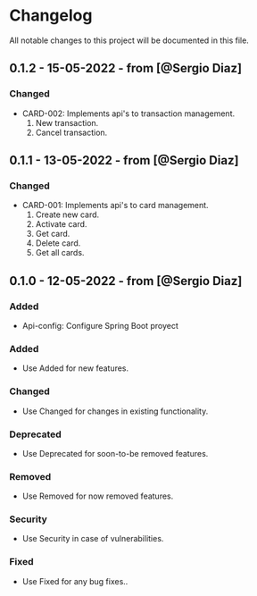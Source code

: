 # Changelog
All notable changes to this project will be documented in this file.

## 0.1.2 - 15-05-2022 - from [@Sergio Diaz]
### Changed
- CARD-002: Implements api's to transaction management.
	1. New transaction.
	2. Cancel transaction.

## 0.1.1 - 13-05-2022 - from [@Sergio Diaz]
### Changed
- CARD-001: Implements api's to card management.
	1. Create new card.
	2. Activate card.
	3. Get card.
	4. Delete card.
	5. Get all cards.

## 0.1.0 - 12-05-2022 - from [@Sergio Diaz]
### Added
- Api-config: Configure Spring Boot proyect

### Added
- Use Added for new features.

### Changed
- Use Changed for changes in existing functionality.

### Deprecated
- Use Deprecated for soon-to-be removed features.

### Removed
- Use Removed for now removed features.

### Security
- Use Security in case of vulnerabilities.

### Fixed
- Use Fixed for any bug fixes..
